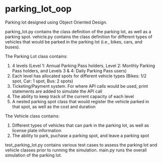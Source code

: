 # parking_lot_oop

Parking lot designed using Object Oriented Design.

parking_lot.py contains the class definition of the parking lot, as well as a parking spot. vehicle.py contains the class definition for different types of vehicles that would be parked in the parking lot (i.e., bikes, cars, and buses). 

The Parking Lot class contains:
  1. 4 levels (Level 1: Annual Parking Pass holders, Level 2: Monthly Parking Pass holders, and Levels 3 & 4: Daily Parking Pass users)
  2. Each level has allocated spots for different vehicle types (Bikes: 1/2 spot, Car: 1 spot, Bus: 2 spots)
  3. Ticketing/Payment system. For where API calls would be used, print statements are added to simulate the API call
  4. The ability to keep track of the current capacity of each level
  5. A nested parking spot class that would register the vehicle parked in that spot, as well as the cost and duration

The Vehicle class contains:
  1. Different types of vehicles that can park in the parking lot, as well as license plate information
  2. The ability to park, puchase a parking spot, and leave a parking spot

test_parking_lot.py contains various test cases to assess the parking lot and vehicle classes prior to running the simulation. main.py runs the overall simulation of the parking lot.
